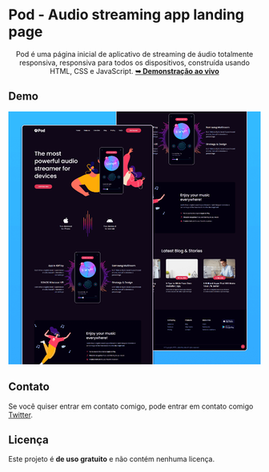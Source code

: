 # Pod - Audio streaming app landing page

<div align="center">
  Pod é uma página inicial de aplicativo de streaming de áudio totalmente responsiva, responsiva para todos os dispositivos, construída usando HTML, CSS e JavaScript.
  <a href="https://ichumbo.github.io/Micro-Master/"><strong>➥ Demonstração ao vivo</strong></a>
</div>

## Demo

![Pod Desktop Demo](./website-demo-image/desktop.png "Desktop Demo")

## Contato

Se você quiser entrar em contato comigo, pode entrar em contato comigo [Twitter](https://twitter.com/IanMelw).

## Licença

Este projeto é **de uso gratuito** e não contém nenhuma licença.
